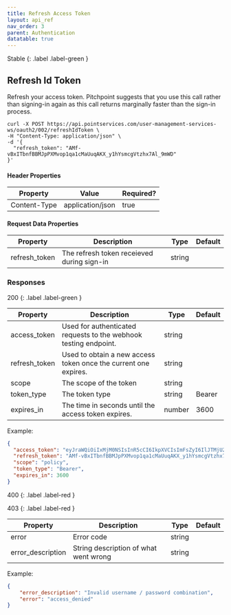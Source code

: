 ```yaml
---
title: Refresh Access Token
layout: api_ref
nav_order: 3
parent: Authentication
datatable: true
---
```

Stable
{: .label .label-green }

## Refresh Id Token

Refresh your access token.  Pitchpoint suggests that you use this call rather than signing-in again as this call returns marginally faster than the sign-in process.    

```shell
curl -X POST https://api.pointservices.com/user-management-services-ws/oauth2/002/refreshIdToken \
-H "Content-Type: application/json" \
-d '{
  "refresh_token": "AMf-vBxITbnfBBMJpPXMvop1qa1cMaUuqAKX_y1hYsmcgVtzhx7Al_9mWD"
}'
```

#### Header Properties
<div class="datatable-begin"></div>

| Property | Value            | Required? |
|----------|------------------|-----------|
| Content-Type | application/json | true      |

<div class="datatable-end"></div>


#### Request Data Properties
<div class="datatable-begin"></div>

| Property | Description                                | Type | Default |
|----------|--------------------------------------------|------|---------|
| refresh_token | The refresh token receieved during sign-in | string | |

<div class="datatable-end"></div>



### Responses

200
{: .label .label-green }

<div class="datatable-begin"></div>

| Property      | Description                                                | Type   | Default |
|---------------|------------------------------------------------------------|--------|---------|
| access_token  | Used for authenticated requests to the webhook testing endpoint. | string |         |
| refresh_token | Used to obtain a new access token once the current one expires. | string |         |
| scope         | The scope of the token                                     | string |         |
| token_type    | The token type                           | string | Bearer  |
| expires_in    | The time in seconds until the access token expires.        | number | 3600    |

<div class="datatable-end"></div>

Example:
```json
{
  "access_token": "eyJraWQiOiIxMjM0NSIsInR5cCI6IkpXVCIsImFsZyI6IlJTMjU2In0.eyJhdWQiOiJ0ZXN0LXRlbmFudCIsInN1YiI6InhwcHN8MTIyMyIsImVtYWlsX3ZlcmlmaWVkIjp0cnVlLCJ1c2VyX2lkIjoiMTIyMyIsImF1dGhfdGltZSI6MTcwODcxNTYwMiwiaXNzIjoiaHR0cHM6XC9cL3NlY3VyZXRva2VuLmdvb2dsZS5jb21cL3Rlc3QtdGVuYW50IiwiZXhwIjoxNzA4NzE5LCJpYXQiOjE3MDg3MTUsImVtYWlsIjoidGVzdHVzZXJAdGVuYW50LmNvbSJ9.dGVzdA==",
  "refresh_token": "AMf-vBxITbnfBBMJpPXMvop1qa1cMaUuqAKX_y1hYsmcgVtzhx7Al_9mWD",
  "scope": "policy",
  "token_type": "Bearer",
  "expires_in": 3600
}
```


400
{: .label .label-red }

403
{: .label .label-red }

<div class="datatable-begin"></div>

| Property | Description                           | Type | Default |
|----------|---------------------------------------|------|---------|
| error    | Error code                            | string | |
| error_description  | String description of what went wrong | string | |

<div class="datatable-end"></div>

Example:
```json
{
    "error_description": "Invalid username / password combination",
    "error": "access_denied"
}
```
